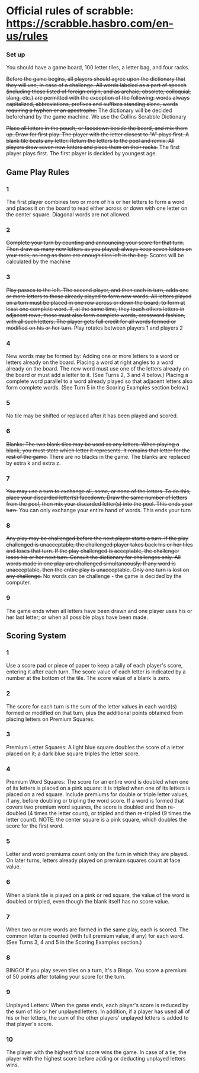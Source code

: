 # Official rules of scrabble: https://scrabble.hasbro.com/en-us/rules 

### Set up
You should have a game board, 100 letter tiles, a letter bag, and four racks.

~~Before the game begins, all players should agree upon the dictionary that they will use, in case of a challenge. All words labeled as a part of speech (including those listed of foreign origin, and as archaic, obsolete, colloquial, slang, etc.) are permitted with the exception of the following: words always capitalized, abbreviations, prefixes and suffixes standing alone, words requiring a hyphen or an apostrophe.~~
The dictionary will be decided beforehand by the game machine. We use the Collins Scrabble Dictionary

~~Place all letters in the pouch, or facedown beside the board, and mix them up. Draw for first play. The player with the letter closest to "A" plays first. A blank tile beats any letter. Return the letters to the pool and remix. All players draw seven new letters and place them on their racks.~~
The first player plays first. The first player is decided by youngest age. 

## Game Play Rules
### 1
The first player combines two or more of his or her letters to form a word and places it on the board to read either across or down with one letter on the center square. Diagonal words are not allowed.
### 2
~~Complete your turn by counting and announcing your score for that turn. Then draw as many new letters as you played; always keep seven letters on your rack, as long as there are enough tiles left in the bag.~~
Scores will be calculated by the machine
### 3
~~Play passes to the left. The second player, and then each in turn, adds one or more letters to those already played to form new words. All letters played on a turn must be placed in one row across or down the board, to form at least one complete word. If, at the same time, they touch others letters in adjacent rows, those must also form complete words, crossword fashion, with all such letters. The player gets full credit for all words formed or modified on his or her turn.~~
Play rotates between players 1 and players 2
### 4
New words may be formed by:
Adding one or more letters to a word or letters already on the board.
Placing a word at right angles to a word already on the board. The new word must use one of the letters already on the board or must add a letter to it. (See Turns 2, 3 and 4 below.)
Placing a complete word parallel to a word already played so that adjacent letters also form complete words. (See Turn 5 in the Scoring Examples section below.)
### 5
No tile may be shifted or replaced after it has been played and scored.
### 6
~~Blanks: The two blank tiles may be used as any letters. When playing a blank, you must state which letter it represents. It remains that letter for the rest of the game.~~
There are no blacks in the game. The blanks are replaced by extra k and extra z.
### 7
~~You may use a turn to exchange all, some, or none of the letters. To do this, place your discarded letter(s) facedown. Draw the same number of letters from the pool, then mix your discarded letter(s) into the pool. This ends your turn.~~
You can only exchange your entire hand of words. This ends your turn
### 8
~~Any play may be challenged before the next player starts a turn. If the play challenged is unacceptable, the challenged player takes back his or her tiles and loses that turn. If the play challenged is acceptable, the challenger loses his or her next turn. Consult the dictionary for challenges only. All words made in one play are challenged simultaneously. If any word is unacceptable, then the entire play is unacceptable. Only one turn is lost on any challenge.~~
No words can be challenge - the game is decided by the computer. 
### 9
The game ends when all letters have been drawn and one player uses his or her last letter; or when all possible plays have been made.


## Scoring System

### 1
Use a score pad or piece of paper to keep a tally of each player's score, entering it after each turn. The score value of each letter is indicated by a number at the bottom of the tile. The score value of a blank is zero.
### 2
The score for each turn is the sum of the letter values in each word(s) formed or modified on that turn, plus the additional points obtained from placing letters on Premium Squares.
### 3
Premium Letter Squares: A light blue square doubles the score of a letter placed on it; a dark blue square triples the letter score.
### 4
Premium Word Squares: The score for an entire word is doubled when one of its letters is placed on a pink square: it is tripled when one of its letters is placed on a red square. Include premiums for double or triple letter values, if any, before doubling or tripling the word score. If a word is formed that covers two premium word squares, the score is doubled and then re-doubled (4 times the letter count), or tripled and then re-tripled (9 times the letter count). NOTE: the center square is a pink square, which doubles the score for the first word.
### 5
Letter and word premiums count only on the turn in which they are played. On later turns, letters already played on premium squares count at face value.
### 6
When a blank tile is played on a pink or red square, the value of the word is doubled or tripled, even though the blank itself has no score value.
### 7
When two or more words are formed in the same play, each is scored. The common letter is counted (with full premium value, if any) for each word. (See Turns 3, 4 and 5 in the Scoring Examples section.)
### 8
BINGO! If you play seven tiles on a turn, it's a Bingo. You score a premium of 50 points after totaling your score for the turn.
### 9
Unplayed Letters: When the game ends, each player's score is reduced by the sum of his or her unplayed letters. In addition, if a player has used all of his or her letters, the sum of the other players' unplayed letters is added to that player's score.
### 10
The player with the highest final score wins the game. In case of a tie, the player with the highest score before adding or deducting unplayed letters wins.